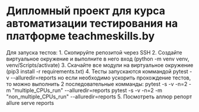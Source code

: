 # Дипломный проект для курса автоматизации тестирования на платформе teachmeskills.by
Для запуска тестов:
                    1. Cкопируйте репозитой через SSH
                    2. Создайте виртуальное окружение и выполните в него вход (python -m venv venv, venv/Scripts/activate)
                    3. Скачайте все модули на виртуальное окружение (pip3 install -r requirements.txt)
                    4. Тесты запускаются коммандой pytest -v --alluredir=reports
                    но если необходимо ускорить прохождение тестов, то можно выполнить 2 последовательные комманды:
                    pytest -s -v -n=2 -m  "multiple_CPUs_run" --alluredir=reports
                    pytest -s -v -n=2 -m  "non_multiple_CPUs_run" --alluredir=reports
                    5. Посмотреть аллюр репорт allure serve reports 
